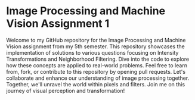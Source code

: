 
# Image Processing and Machine Vision Assignment 1
Welcome to my GitHub repository for the Image Processing and Machine Vision assignment from my 5th semester. This repository showcases the implementation of solutions to various questions focusing on Intensity Transformations and Neighborhood Filtering. Dive into the code to explore how these concepts are applied to real-world problems. Feel free to learn from, fork, or contribute to this repository by opening pull requests. Let's collaborate and enhance our understanding of image processing together. Together, we'll unravel the world within pixels and filters. Join me on this journey of visual perception and transformation!



